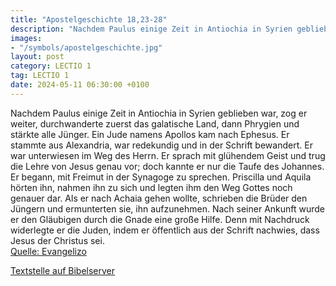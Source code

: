 ```yaml
---
title: "Apostelgeschichte 18,23-28"
description: "Nachdem Paulus einige Zeit in Antiochia in Syrien geblieben war, zog er weiter, durchwanderte zuerst das galatische Land, dann Phrygien und stärkte alle Jünger. Ein Jude namens Apollos kam nach Ephesus. Er stammte aus Alexandria, war redekundig und in der Schrift bewandert. Er wa...."
images:
- "/symbols/apostelgeschichte.jpg"
layout: post
category: LECTIO 1
tag: LECTIO 1
date: 2024-05-11 06:30:00 +0100
---
```

Nachdem Paulus einige Zeit in Antiochia in Syrien geblieben war, zog er weiter, durchwanderte zuerst das galatische Land, dann Phrygien und stärkte alle Jünger.
Ein Jude namens Apollos kam nach Ephesus. Er stammte aus Alexandria, war redekundig und in der Schrift bewandert.
Er war unterwiesen im Weg des Herrn.<!--more--> Er sprach mit glühendem Geist und trug die Lehre von Jesus genau vor; doch kannte er nur die Taufe des Johannes.
Er begann, mit Freimut in der Synagoge zu sprechen. Priscilla und Aquila hörten ihn, nahmen ihn zu sich und legten ihm den Weg Gottes noch genauer dar.
Als er nach Achaia gehen wollte, schrieben die Brüder den Jüngern und ermunterten sie, ihn aufzunehmen. Nach seiner Ankunft wurde er den Gläubigen durch die Gnade eine große Hilfe.
Denn mit Nachdruck widerlegte er die Juden, indem er öffentlich aus der Schrift nachwies, dass Jesus der Christus sei.<br>
[Quelle: Evangelizo](https://evangeliumtagfuertag.org/DE/gospel)

[Textstelle auf Bibelserver](https://www.bibleserver.com/EU/Apostelgeschichte18,23-28)
